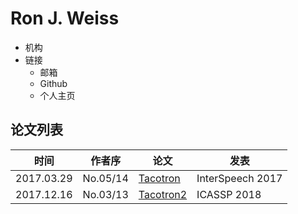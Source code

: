 # Ron J. Weiss

- 机构
- 链接
  - 邮箱
  - Github
  - 个人主页

## 论文列表

| 时间 | 作者序 | 论文 | 发表 |
|:-:|:-:|---|---|
| 2017.03.29 | No.05/14 | [Tacotron](../Models/TTS2_Acoustic/2017.03.29_Tacotron.md) | InterSpeech 2017 |
| 2017.12.16 | No.03/13 | [Tacotron2](../Models/TTS2_Acoustic/2017.12.16_Tacotron2.md) | ICASSP 2018 |
